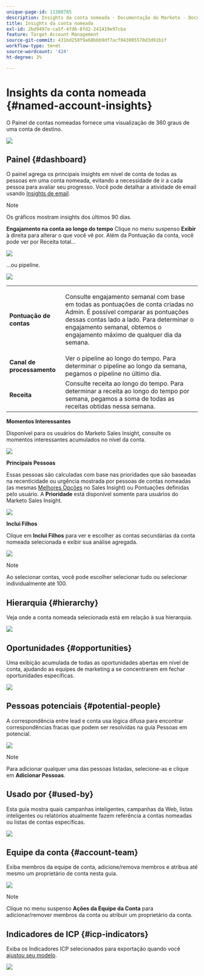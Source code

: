 ```yaml
---
unique-page-id: 11380785
description: Insights da conta nomeada - Documentação do Marketo - Documentação do produto
title: Insights da conta nomeada
exl-id: 2bd9497e-ca5f-4fd6-8fd2-241419e97cba
feature: Target Account Management
source-git-commit: 431bd258f9a68bbb9df7acf043085578d3d91b1f
workflow-type: tm+mt
source-wordcount: '424'
ht-degree: 3%

---
```


# Insights da conta nomeada {#named-account-insights}

O Painel de contas nomeadas fornece uma visualização de 360 graus de uma conta de destino.

![](assets/one-1.png)

## Painel {#dashboard}

O painel agrega os principais insights em nível de conta de todas as pessoas em uma conta nomeada, evitando a necessidade de ir a cada pessoa para avaliar seu progresso. Você pode detalhar a atividade de email usando [Insights de email](/help/marketo/product-docs/reporting/email-insights/filtering-in-email-insights.md#account-based-marketing).

>[!NOTE]
>
>Os gráficos mostram insights dos últimos 90 dias.

**Engajamento na conta ao longo do tempo** Clique no menu suspenso **Exibir** à direita para alterar o que você vê por. Além da Pontuação da conta, você pode ver por Receita total...

![](assets/two-new.png)

...ou pipeline.

![](assets/three-new.png)

<table> 
 <tbody> 
  <tr> 
   <td><strong>Pontuação de contas</strong></td> 
   <td><p>Consulte engajamento semanal com base em todas as pontuações de conta criadas no Admin. É possível comparar as pontuações dessas contas lado a lado. Para determinar o engajamento semanal, obtemos o engajamento máximo de qualquer dia da semana.</p></td> 
  </tr> 
  <tr> 
   <td><strong>Canal de processamento</strong></td> 
   <td>Ver o pipeline ao longo do tempo. Para determinar o pipeline ao longo da semana, pegamos o pipeline no último dia.</td> 
  </tr> 
  <tr> 
   <td><strong>Receita</strong></td> 
   <td>Consulte receita ao longo do tempo. Para determinar a receita ao longo do tempo por semana, pegamos a soma de todas as receitas obtidas nessa semana.</td> 
  </tr> 
 </tbody> 
</table>

**Momentos Interessantes**

Disponível para os usuários do Marketo Sales Insight, consulte os momentos interessantes acumulados no nível da conta.

![](assets/int-mom.png)

**Principais Pessoas**

Essas pessoas são calculadas com base nas prioridades que são baseadas na recenticidade ou urgência mostrada por pessoas de contas nomeadas (as mesmas [Melhores Opções](/help/marketo/product-docs/marketo-sales-insight/msi-for-salesforce/features/stars-and-flames/priority-urgency-relative-score-and-best-bets.md) no Sales Insight) ou Pontuações definidas pelo usuário. A **Prioridade** está disponível somente para usuários do Marketo Sales Insight.

![](assets/top-ten.png)

**Inclui Filhos**

Clique em **Inclui Filhos** para ver e escolher as contas secundárias da conta nomeada selecionada e exibir sua análise agregada.

![](assets/abm.png)

>[!NOTE]
>
>Ao selecionar contas, você pode escolher selecionar tudo ou selecionar individualmente até 100.

## Hierarquia {#hierarchy}

Veja onde a conta nomeada selecionada está em relação à sua hierarquia.

![](assets/hierarchy.png)

## Oportunidades {#opportunities}

Uma exibição acumulada de todas as oportunidades abertas em nível de conta, ajudando as equipes de marketing a se concentrarem em fechar oportunidades específicas.

![](assets/four-1.png)

## Pessoas potenciais {#potential-people}

A correspondência entre lead e conta usa lógica difusa para encontrar correspondências fracas que podem ser resolvidas na guia Pessoas em potencial.

![](assets/five-1.png)

>[!NOTE]
>
>Para adicionar qualquer uma das pessoas listadas, selecione-as e clique em **Adicionar Pessoas**.

## Usado por {#used-by}

Esta guia mostra quais campanhas inteligentes, campanhas da Web, listas inteligentes ou relatórios atualmente fazem referência a contas nomeadas ou listas de contas específicas.

![](assets/six-1.png)

## Equipe da conta {#account-team}

Exiba membros da equipe de conta, adicione/remova membros e atribua até mesmo um proprietário de conta nesta guia.

![](assets/seven-1.png)

>[!NOTE]
>
>Clique no menu suspenso **Ações da Equipe da Conta** para adicionar/remover membros da conta ou atribuir um proprietário da conta.

## Indicadores de ICP {#icp-indicators}

Exiba os Indicadores ICP selecionados para exportação quando você [ajustou seu modelo](/help/marketo/product-docs/target-account-management/account-profiling/account-profiling-ranking-and-tuning.md#model-tuning).

![](assets/eight.png)
